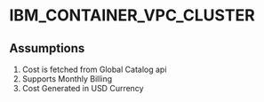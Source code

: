 # IBM_CONTAINER_VPC_CLUSTER

## Assumptions

1. Cost is fetched from Global Catalog api
2. Supports Monthly Billing
3. Cost Generated in USD Currency